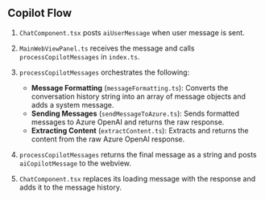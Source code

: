 ## Copilot Flow

1. `ChatComponent.tsx` posts `aiUserMessage` when user message is sent.
   
2. `MainWebViewPanel.ts` receives the message and calls `processCopilotMessages` in `index.ts`.

3. `processCopilotMessages` orchestrates the following:
   - **Message Formatting** (`messageFormatting.ts`): Converts the conversation history string into an array of message objects and adds a system message.
   - **Sending Messages** (`sendMessageToAzure.ts`): Sends formatted messages to Azure OpenAI and returns the raw response.
   - **Extracting Content** (`extractContent.ts`): Extracts and returns the content from the raw Azure OpenAI response.
  
4. `processCopilotMessages` returns the final message as a string and posts `aiCopilotMessage` to the webview.

5. `ChatComponent.tsx` replaces its loading message with the response and adds it to the message history.
